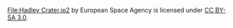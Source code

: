 [File:Hadley Crater.jp2](https://commons.wikimedia.org/wiki/File:Hadley_Crater_provides_deep_insight_into_martian_geology_(7942261196).jpg)
by European Space Agency is licensed under [CC BY-SA 3.0](https://creativecommons.org/licenses/by-sa/3.0-igo?ref=openverse&atype=rich).
